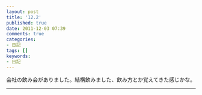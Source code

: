 ```yaml
---
layout: post
title: '12.2'
published: true
date: 2011-12-03 07:39
comments: true
categories:
- 日記
tags: []
keywords:
- 日記
---
```

会社の飲み会がありました。結構飲みました、飲み方とか覚えてきた感じかな。

---

